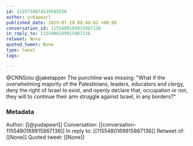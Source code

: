 ```yaml
---
id: 1155759874539585536
author: yudapearl
published_date: 2019-07-29 08:40:01 +00:00
conversation_id: 1155480169915867136
in_reply_to: 1155480169915867136
retweet: None
quoted_tweet: None
type: tweet
tags:

---
```


@CNNSotu @jaketapper The punchline was missing: "What if the overwhelming majority of the Palestinians, leaders, educators and clergy, deny the right of Israel to exist, and openly declare that, occupation or not, they will to continue their arm struggle against Israel, in any borders?"

### Metadata

Author: [[@yudapearl]]
Conversation: [[conversation-1155480169915867136]]
In reply to: [[1155480169915867136]]
Retweet of: [[None]]
Quoted tweet: [[None]]
